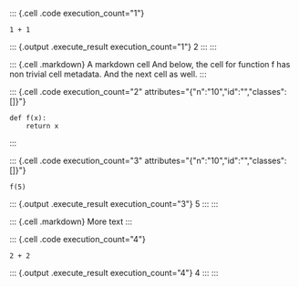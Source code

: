 ::: {.cell .code execution_count="1"}
``` {.python}
1 + 1
```

::: {.output .execute_result execution_count="1"}
    2
:::
:::

::: {.cell .markdown}
A markdown cell And below, the cell for function f has non trivial cell
metadata. And the next cell as well.
:::

::: {.cell .code execution_count="2" attributes="{"n":"10","id":"","classes":[]}"}
``` {.python}
def f(x):
    return x
```
:::

::: {.cell .code execution_count="3" attributes="{"n":"10","id":"","classes":[]}"}
``` {.python}
f(5)
```

::: {.output .execute_result execution_count="3"}
    5
:::
:::

::: {.cell .markdown}
More text
:::

::: {.cell .code execution_count="4"}
``` {.python}
2 + 2
```

::: {.output .execute_result execution_count="4"}
    4
:::
:::
